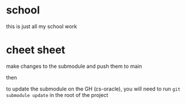 # school 
this is just all my school work

# cheet sheet
make changes to the submodule and push them to main

then

to update the submodule on the GH (cs-oracle), you will need to run `git submodule update` in the root of the project

